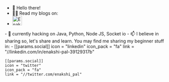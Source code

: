 - 👋 Hello there!
- 👩‍💻 Read my blogs on:
- <a href="https://dev.to/enakshi_pal">
  <img src="https://d2fltix0v2e0sb.cloudfront.net/dev-badge.svg" alt="Enakshi Pal's DEV Community Profile" height="30" width="30">
</a>
- 🌱 currently hacking on Java, Python, Node JS, Socket io
- 📫 I believe in sharing so, let's share and learn. You may find me sharing my beginner stuff in:
- [[params.social]]                                                 
    icon = "linkedin"
    icon_pack = "fa"
    link = "//linkedin.com/in/enakshi-pal-39129317b" 
    
    [[params.social]]
    icon = "twitter"
    icon_pack = "fa"
    link = "//twitter.com/enakshi_pal"

